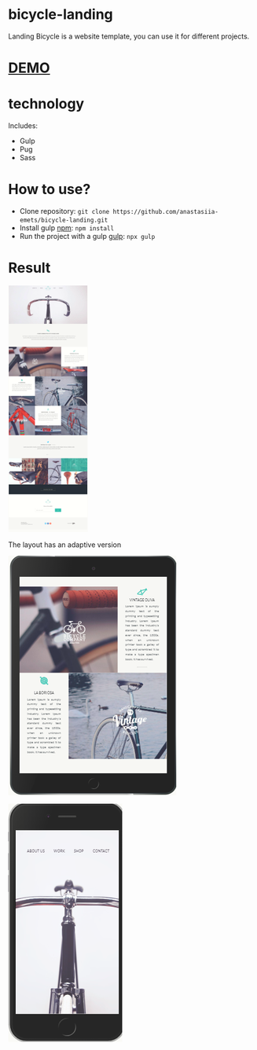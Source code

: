# bicycle-landing
Landing Bicycle is a website template, you can use it for different projects.


# [DEMO](https://anastasiia-emets.github.io/bicycle-landing/dist/index.html)
# technology
Includes:
- Gulp
- Pug
- Sass
# How to use?
- Clone repository: `git clone https://github.com/anastasiia-emets/bicycle-landing.git`
- Install gulp [npm](https://www.npmjs.com/): `npm install`
- Run the project with a gulp [gulp](https://gulpjs.com/): `npx gulp`
# Result
![alt text](https://github.com/anastasiia-emets/bicycle-landing/blob/master/Untitled.png "bicycle")

The layout has an adaptive version 

![alt text](https://github.com/anastasiia-emets/bicycle-landing/blob/master/1.png "bicycle")

![alt text](https://github.com/anastasiia-emets/bicycle-landing/blob/master/Untitled_1.png "bicycle")

